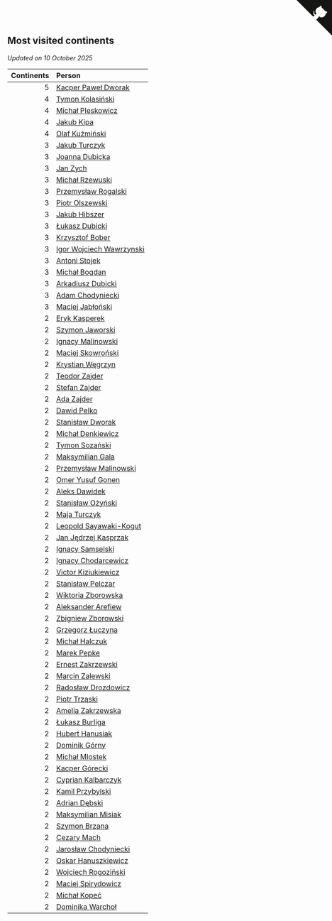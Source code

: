 ## Most visited continents

*Updated on 10 October 2025*

| Continents | Person |
| ---: | :--- |
| 5 | [Kacper Paweł Dworak](https://www.worldcubeassociation.org/persons/2020DWOR01) |
| 4 | [Tymon Kolasiński](https://www.worldcubeassociation.org/persons/2016KOLA02) |
| 4 | [Michał Pleskowicz](https://www.worldcubeassociation.org/persons/2009PLES01) |
| 4 | [Jakub Kipa](https://www.worldcubeassociation.org/persons/2010KIPA01) |
| 4 | [Olaf Kuźmiński](https://www.worldcubeassociation.org/persons/2018KUZM02) |
| 3 | [Jakub Turczyk](https://www.worldcubeassociation.org/persons/2022TURC02) |
| 3 | [Joanna Dubicka](https://www.worldcubeassociation.org/persons/2018DUBI04) |
| 3 | [Jan Zych](https://www.worldcubeassociation.org/persons/2014ZYCH01) |
| 3 | [Michał Rzewuski](https://www.worldcubeassociation.org/persons/2014RZEW01) |
| 3 | [Przemysław Rogalski](https://www.worldcubeassociation.org/persons/2013ROGA02) |
| 3 | [Piotr Olszewski](https://www.worldcubeassociation.org/persons/2013OLSZ02) |
| 3 | [Jakub Hibszer](https://www.worldcubeassociation.org/persons/2018HIBS01) |
| 3 | [Łukasz Dubicki](https://www.worldcubeassociation.org/persons/2018DUBI01) |
| 3 | [Krzysztof Bober](https://www.worldcubeassociation.org/persons/2013BOBE01) |
| 3 | [Igor Wojciech Wawrzynski](https://www.worldcubeassociation.org/persons/2019WAWR01) |
| 3 | [Antoni Stojek](https://www.worldcubeassociation.org/persons/2022STOJ03) |
| 3 | [Michał Bogdan](https://www.worldcubeassociation.org/persons/2012BOGD01) |
| 3 | [Arkadiusz Dubicki](https://www.worldcubeassociation.org/persons/2023DUBI01) |
| 3 | [Adam Chodyniecki](https://www.worldcubeassociation.org/persons/2017CHOD02) |
| 3 | [Maciej Jabłoński](https://www.worldcubeassociation.org/persons/2017JABL01) |
| 2 | [Eryk Kasperek](https://www.worldcubeassociation.org/persons/2021KASP01) |
| 2 | [Szymon Jaworski](https://www.worldcubeassociation.org/persons/2021JAWO01) |
| 2 | [Ignacy Malinowski](https://www.worldcubeassociation.org/persons/2021MALI02) |
| 2 | [Maciej Skowroński](https://www.worldcubeassociation.org/persons/2021SKOW01) |
| 2 | [Krystian Węgrzyn](https://www.worldcubeassociation.org/persons/2021WEGR01) |
| 2 | [Teodor Zajder](https://www.worldcubeassociation.org/persons/2021ZAJD03) |
| 2 | [Stefan Zajder](https://www.worldcubeassociation.org/persons/2021ZAJD02) |
| 2 | [Ada Zajder](https://www.worldcubeassociation.org/persons/2021ZAJD01) |
| 2 | [Dawid Pelko](https://www.worldcubeassociation.org/persons/2024PELK01) |
| 2 | [Stanisław Dworak](https://www.worldcubeassociation.org/persons/2021DWOR01) |
| 2 | [Michał Denkiewicz](https://www.worldcubeassociation.org/persons/2021DENK01) |
| 2 | [Tymon Sozański](https://www.worldcubeassociation.org/persons/2022SOZA01) |
| 2 | [Maksymilian Gala](https://www.worldcubeassociation.org/persons/2022GALA01) |
| 2 | [Przemysław Malinowski](https://www.worldcubeassociation.org/persons/2022MALI01) |
| 2 | [Omer Yusuf Gonen](https://www.worldcubeassociation.org/persons/2022GONE01) |
| 2 | [Aleks Dawidek](https://www.worldcubeassociation.org/persons/2022DAWI01) |
| 2 | [Stanisław Ożyński](https://www.worldcubeassociation.org/persons/2022OZYN01) |
| 2 | [Maja Turczyk](https://www.worldcubeassociation.org/persons/2022TURC05) |
| 2 | [Leopold Sayawaki-Kogut](https://www.worldcubeassociation.org/persons/2022SAYA01) |
| 2 | [Jan Jędrzej Kasprzak](https://www.worldcubeassociation.org/persons/2022KASP03) |
| 2 | [Ignacy Samselski](https://www.worldcubeassociation.org/persons/2022SAMS03) |
| 2 | [Ignacy Chodarcewicz](https://www.worldcubeassociation.org/persons/2023CHOD04) |
| 2 | [Victor Kiziukiewicz](https://www.worldcubeassociation.org/persons/2023KIZI01) |
| 2 | [Stanisław Pelczar](https://www.worldcubeassociation.org/persons/2023PELC01) |
| 2 | [Wiktoria Zborowska](https://www.worldcubeassociation.org/persons/2003ZBOR01) |
| 2 | [Aleksander Arefiew](https://www.worldcubeassociation.org/persons/2016AREF01) |
| 2 | [Zbigniew Zborowski](https://www.worldcubeassociation.org/persons/2003ZBOR02) |
| 2 | [Grzegorz Łuczyna](https://www.worldcubeassociation.org/persons/2005LUCZ01) |
| 2 | [Michał Halczuk](https://www.worldcubeassociation.org/persons/2006HALC01) |
| 2 | [Marek Pepke](https://www.worldcubeassociation.org/persons/2008PEPK01) |
| 2 | [Ernest Zakrzewski](https://www.worldcubeassociation.org/persons/2011ZAKR01) |
| 2 | [Marcin Zalewski](https://www.worldcubeassociation.org/persons/2011ZALE02) |
| 2 | [Radosław Drozdowicz](https://www.worldcubeassociation.org/persons/2012DROZ02) |
| 2 | [Piotr Trząski](https://www.worldcubeassociation.org/persons/2012TRZA01) |
| 2 | [Amelia Zakrzewska](https://www.worldcubeassociation.org/persons/2012ZAKR01) |
| 2 | [Łukasz Burliga](https://www.worldcubeassociation.org/persons/2013BURL01) |
| 2 | [Hubert Hanusiak](https://www.worldcubeassociation.org/persons/2013HANU01) |
| 2 | [Dominik Górny](https://www.worldcubeassociation.org/persons/2015GORN01) |
| 2 | [Michał Mlostek](https://www.worldcubeassociation.org/persons/2015MLOS01) |
| 2 | [Kacper Górecki](https://www.worldcubeassociation.org/persons/2021GORE01) |
| 2 | [Cyprian Kalbarczyk](https://www.worldcubeassociation.org/persons/2016KALB01) |
| 2 | [Kamil Przybylski](https://www.worldcubeassociation.org/persons/2016PRZY01) |
| 2 | [Adrian Dębski](https://www.worldcubeassociation.org/persons/2017DEBS01) |
| 2 | [Maksymilian Misiak](https://www.worldcubeassociation.org/persons/2017MISI01) |
| 2 | [Szymon Brzana](https://www.worldcubeassociation.org/persons/2017BRZA01) |
| 2 | [Cezary Mach](https://www.worldcubeassociation.org/persons/2018MACH04) |
| 2 | [Jarosław Chodyniecki](https://www.worldcubeassociation.org/persons/2018CHOD01) |
| 2 | [Oskar Hanuszkiewicz](https://www.worldcubeassociation.org/persons/2018HANU02) |
| 2 | [Wojciech Rogoziński](https://www.worldcubeassociation.org/persons/2019ROGO04) |
| 2 | [Maciej Spirydowicz](https://www.worldcubeassociation.org/persons/2020SPIR01) |
| 2 | [Michał Kopeć](https://www.worldcubeassociation.org/persons/2020KOPE01) |
| 2 | [Dominika Warchoł](https://www.worldcubeassociation.org/persons/2021WARC01) |


<a href="https://github.com/noeruchangd/wca_statistics_vn" class="github-corner" aria-label="View source on Github"><svg width="80" height="80" viewBox="0 0 250 250" style="fill:#151513; color:#fff; position: absolute; top: 0; border: 0; right: 0;" aria-hidden="true"><path d="M0,0 L115,115 L130,115 L142,142 L250,250 L250,0 Z"></path><path d="M128.3,109.0 C113.8,99.7 119.0,89.6 119.0,89.6 C122.0,82.7 120.5,78.6 120.5,78.6 C119.2,72.0 123.4,76.3 123.4,76.3 C127.3,80.9 125.5,87.3 125.5,87.3 C122.9,97.6 130.6,101.9 134.4,103.2" fill="currentColor" style="transform-origin: 130px 106px;" class="octo-arm"></path><path d="M115.0,115.0 C114.9,115.1 118.7,116.5 119.8,115.4 L133.7,101.6 C136.9,99.2 139.9,98.4 142.2,98.6 C133.8,88.0 127.5,74.4 143.8,58.0 C148.5,53.4 154.0,51.2 159.7,51.0 C160.3,49.4 163.2,43.6 171.4,40.1 C171.4,40.1 176.1,42.5 178.8,56.2 C183.1,58.6 187.2,61.8 190.9,65.4 C194.5,69.0 197.7,73.2 200.1,77.6 C213.8,80.2 216.3,84.9 216.3,84.9 C212.7,93.1 206.9,96.0 205.4,96.6 C205.1,102.4 203.0,107.8 198.3,112.5 C181.9,128.9 168.3,122.5 157.7,114.1 C157.9,116.9 156.7,120.9 152.7,124.9 L141.0,136.5 C139.8,137.7 141.6,141.9 141.8,141.8 Z" fill="currentColor" class="octo-body"></path></svg></a><style>.github-corner:hover .octo-arm{animation:octocat-wave 560ms ease-in-out}@keyframes octocat-wave{0%,100%{transform:rotate(0)}20%,60%{transform:rotate(-25deg)}40%,80%{transform:rotate(10deg)}}@media (max-width:500px){.github-corner:hover .octo-arm{animation:none}.github-corner .octo-arm{animation:octocat-wave 560ms ease-in-out}}</style>
